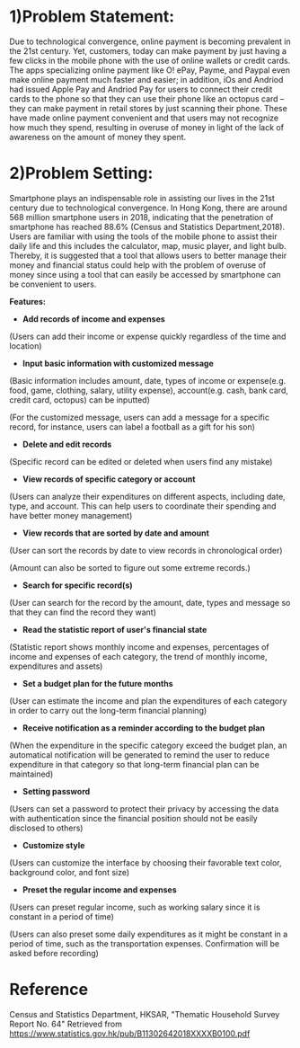 # 1)Problem Statement:
Due to technological convergence, online payment is becoming prevalent in the 21st century. Yet, customers, today can make payment by just having a few clicks in the mobile phone with the use of online wallets or credit cards. The apps specializing online payment like O! ePay, Payme, and Paypal even make online payment much faster and easier; in addition, iOs and Andriod had issued Apple Pay and Andriod Pay for users to connect their credit cards to the phone so that they can use their phone like an octopus card – they can make payment in retail stores by just scanning their phone. These have made online payment convenient and that users may not recognize how much they spend, resulting in overuse of money in light of the lack of awareness on the amount of money they spent.


# 2)Problem Setting:

Smartphone plays an indispensable role in assisting our lives in the 21st century due to technological convergence. In Hong Kong, there are around 568 million smartphone users in 2018, indicating that the penetration of smartphone has reached 88.6% (Census and Statistics Department,2018). Users are familiar with using the tools of the mobile phone to assist their daily life and this includes the calculator, map, music player, and light bulb. Thereby, it is suggested that a tool that allows users to better manage their money and financial status could help with the problem of overuse of money since using a tool that can easily be accessed by smartphone can be convenient to users.

**Features:**

- **Add records of income and expenses**

(Users can add their income or expense quickly regardless of the time and location)

- **Input basic information with customized message**

(Basic information includes amount, date, types of income or expense(e.g. food, game, clothing, salary, utility expense), account(e.g. cash, bank card, credit card, octopus) can be inputted)

(For the customized message, users can add a message for a specific record, for instance, users can label a football as a gift for his son)

- **Delete and edit records**

(Specific record can be edited or deleted when users find any mistake)

- **View records of specific category or account**

(Users can analyze their expenditures on different aspects, including date, type, and account. This can help users to coordinate their spending and have better money management)

- **View records that are sorted by date and amount**

(User can sort the records by date to view records in chronological order)

(Amount can also be sorted to figure out some extreme records.)

- **Search for specific record(s)**

(User can search for the record by the amount, date, types and message so that they can find the record they want)

- **Read the statistic report of user's financial state**

(Statistic report shows monthly income and expenses, percentages of income and expenses of each category, the trend of monthly income, expenditures and assets)

- **Set a budget plan for the future months**

(User can estimate the income and plan the expenditures of each category in order to carry out the long-term financial planning)

- **Receive notification as a reminder according to the budget plan**

(When the expenditure in the specific category exceed the budget plan, an automatical notification will be generated to remind the user to reduce expenditure in that category so that long-term financial plan can be maintained)

- **Setting password**

(Users can set a password to protect their privacy by accessing the data with authentication since the financial position should not be easily disclosed to others)

- **Customize style**

(Users can customize the interface by choosing their favorable text color, background color, and font size)

- **Preset the regular income and expenses**

(Users can preset regular income, such as working salary since it is constant in a period of time)

(Users can also preset some daily expenditures as it might be constant in a period of time, such as the transportation expenses. Confirmation will be asked before recording)

# Reference
Census and Statistics Department, HKSAR, "Thematic Household Survey Report No. 64" Retrieved from https://www.statistics.gov.hk/pub/B11302642018XXXXB0100.pdf 
